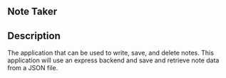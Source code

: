 ## Note Taker

## Description

The application that can be used to write, save, and delete notes. This application will use an express backend and save and retrieve note data from a JSON file.